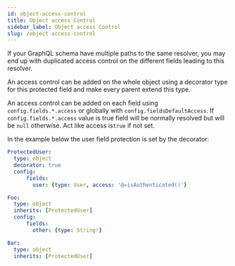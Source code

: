 ```yaml
---
id: object-access-control
title: Object access Control
sidebar_label: Object access Control
slug: /object-access-control
---
```


If your GraphQL schema have multiple paths to the same resolver, you may end up with duplicated access control on the different fields leading to this resolver.

An access control can be added on the whole object using a decorator type for this protected field and make every parent extend this type.


An access control can be added on each field using `config.fields.*.access` or globally with `config.fieldsDefaultAccess`.
If `config.fields.*.access` value is true field will be normally resolved but will be `null` otherwise.
Act like access is`true` if not set.

In the example below the user field protection is set by the decorator:

```yaml
ProtectedUser:
  type: object
  decorator: true
  config:
      fields: 
        user: {type: User, access: '@=isAuthenticated()'}

Foo:
  type: object
  inherits: [ProtectedUser] 
  config:
      fields: 
        other: {type: String!}

Bar:
  type: object
  inherits: [ProtectedUser] 
```
